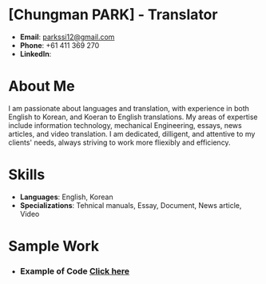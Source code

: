  
 # [Chungman PARK] - Translator

- **Email**: parkssi12@gmail.com
- **Phone**: +61 411 369 270
- **LinkedIn**: 

# About Me
I am passionate about languages and translation, with experience in both English to Korean,
and Koeran to English translations. My areas of expertise include information technology, 
mechanical Engineering, essays, news articles, and video translation. 
I am dedicated, dilligent, and attentive to my clients' needs, always striving to work more fliexibly and efficiency.

# Skills
- **Languages**: English, Korean
- **Specializations**: Tehnical manuals, Essay, Document, News article, Video

# Sample Work

* ### Example of Code [Click here](https://github.com/ChungmanPARK12/WebJava/tree/743f2cae43f2e0eb14bc8d416095f5c85df0f2b5/src/ControllerLayer)



